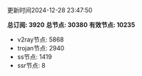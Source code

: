 更新时间2024-12-28 23:47:50

**总订阅: 3920**
**总节点: 30380**
**有效节点: 10235**
- v2ray节点: 5868
- trojan节点: 2940
- ss节点: 1419
- ssr节点: 8
